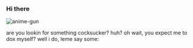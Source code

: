 ### Hi there
![anime-gun](https://github.com/DarkReaperBoy/DarkReaperBoy/assets/110972562/38510bf5-58f0-4a6b-bd26-4f5db9fb14b0)

are you lookin for something cocksucker? huh?
oh wait, you expect me to dox myself? well i do, leme say some:
